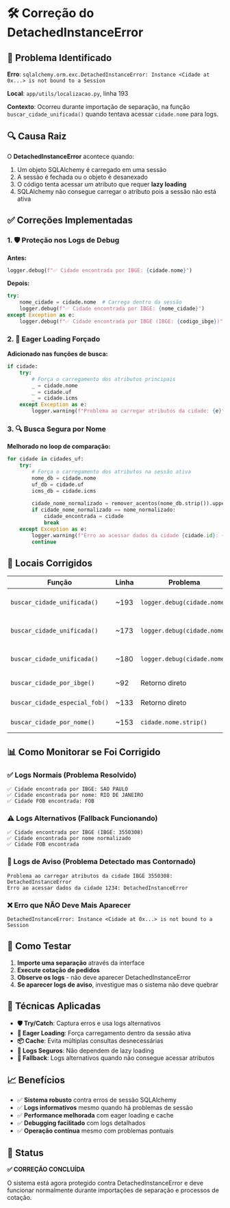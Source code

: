 # 🛠️ Correção do DetachedInstanceError

## 🚨 Problema Identificado

**Erro**: `sqlalchemy.orm.exc.DetachedInstanceError: Instance <Cidade at 0x...> is not bound to a Session`

**Local**: `app/utils/localizacao.py`, linha 193

**Contexto**: Ocorreu durante importação de separação, na função `buscar_cidade_unificada()` quando tentava acessar `cidade.nome` para logs.

## 🔍 Causa Raiz

O **DetachedInstanceError** acontece quando:
1. Um objeto SQLAlchemy é carregado em uma sessão
2. A sessão é fechada ou o objeto é desanexado
3. O código tenta acessar um atributo que requer **lazy loading**
4. SQLAlchemy não consegue carregar o atributo pois a sessão não está ativa

## ✅ Correções Implementadas

### 1. 🛡️ Proteção nos Logs de Debug

**Antes:**
```python
logger.debug(f"✅ Cidade encontrada por IBGE: {cidade.nome}")
```

**Depois:**
```python
try:
    nome_cidade = cidade.nome  # Carrega dentro da sessão
    logger.debug(f"✅ Cidade encontrada por IBGE: {nome_cidade}")
except Exception as e:
    logger.debug(f"✅ Cidade encontrada por IBGE (IBGE: {codigo_ibge})")
```

### 2. 🔄 Eager Loading Forçado

**Adicionado nas funções de busca:**
```python
if cidade:
    try:
        # Força o carregamento dos atributos principais
        _ = cidade.nome
        _ = cidade.uf
        _ = cidade.icms
    except Exception as e:
        logger.warning(f"Problema ao carregar atributos da cidade: {e}")
```

### 3. 🔍 Busca Segura por Nome

**Melhorado no loop de comparação:**
```python
for cidade in cidades_uf:
    try:
        # Força o carregamento dos atributos na sessão ativa
        nome_db = cidade.nome
        uf_db = cidade.uf
        icms_db = cidade.icms
        
        cidade_nome_normalizado = remover_acentos(nome_db.strip()).upper()
        if cidade_nome_normalizado == nome_normalizado:
            cidade_encontrada = cidade
            break
    except Exception as e:
        logger.warning(f"Erro ao acessar dados da cidade {cidade.id}: {e}")
        continue
```

## 📍 Locais Corrigidos

| Função | Linha | Problema | Correção |
|--------|-------|----------|----------|
| `buscar_cidade_unificada()` | ~193 | `logger.debug(cidade.nome)` | Try/catch + carregamento antecipado |
| `buscar_cidade_unificada()` | ~173 | `logger.debug(cidade.nome)` | Try/catch + carregamento antecipado |
| `buscar_cidade_unificada()` | ~180 | `logger.debug(cidade.nome)` | Try/catch + carregamento antecipado |
| `buscar_cidade_por_ibge()` | ~92 | Retorno direto | Eager loading forçado |
| `buscar_cidade_especial_fob()` | ~133 | Retorno direto | Eager loading forçado |
| `buscar_cidade_por_nome()` | ~153 | `cidade.nome.strip()` | Carregamento antecipado |

## 📊 Como Monitorar se Foi Corrigido

### ✅ Logs Normais (Problema Resolvido)
```
✅ Cidade encontrada por IBGE: SAO PAULO
✅ Cidade encontrada por nome: RIO DE JANEIRO
✅ Cidade FOB encontrada: FOB
```

### ⚠️ Logs Alternativos (Fallback Funcionando)
```
✅ Cidade encontrada por IBGE (IBGE: 3550308)
✅ Cidade encontrada por nome normalizado
✅ Cidade FOB encontrada
```

### 🚨 Logs de Aviso (Problema Detectado mas Contornado)
```
Problema ao carregar atributos da cidade IBGE 3550308: DetachedInstanceError
Erro ao acessar dados da cidade 1234: DetachedInstanceError
```

### ❌ Erro que NÃO Deve Mais Aparecer
```
DetachedInstanceError: Instance <Cidade at 0x...> is not bound to a Session
```

## 🧪 Como Testar

1. **Importe uma separação** através da interface
2. **Execute cotação de pedidos** 
3. **Observe os logs** - não deve aparecer DetachedInstanceError
4. **Se aparecer logs de aviso**, investigue mas o sistema não deve quebrar

## 🔧 Técnicas Aplicadas

- **🛡️ Try/Catch**: Captura erros e usa logs alternativos
- **🔄 Eager Loading**: Força carregamento dentro da sessão ativa
- **📦 Cache**: Evita múltiplas consultas desnecessárias
- **📝 Logs Seguros**: Não dependem de lazy loading
- **🎯 Fallback**: Logs alternativos quando não consegue acessar atributos

## 📈 Benefícios

- ✅ **Sistema robusto** contra erros de sessão SQLAlchemy
- ✅ **Logs informativos** mesmo quando há problemas de sessão
- ✅ **Performance melhorada** com eager loading e cache
- ✅ **Debugging facilitado** com logs detalhados
- ✅ **Operação contínua** mesmo com problemas pontuais

## 🚀 Status

**✅ CORREÇÃO CONCLUÍDA**

O sistema está agora protegido contra DetachedInstanceError e deve funcionar normalmente durante importações de separação e processos de cotação. 